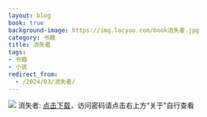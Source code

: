 ```yaml
---
layout: blog
book: true
background-image: https://img.locyoo.com/book消失者.jpg
category: 书籍
title: 消失者
tags:
- 书籍
- 小说
redirect_from:
  - /2024/03/消失者/
---
```

![](https://img.locyoo.com/book消失者.jpg)
消失者: <a name = "ref1" href="https://url18.ctfile.com/f/50983618-1418301827-2b7a80?p=3619">点击下载</a>，访问密码请点击右上方“关于”自行查看
